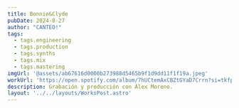 ```yaml
---
title: Bonnie&Clyde
pubDate: 2024-8-27
author: "CANTEO!"
tags:
  - tags.engineering
  - tags.production
  - tags.synths
  - tags.mix
  - tags.mastering
imgUrl: '@assets/ab67616d0000b273988d5465b9f1d9dd11f1f19a.jpeg'
workUrl: 'https://open.spotify.com/album/7hUCtemAxCBZtGYaD7Crrn?si=tkfpqR6nTVWe06iWbV64HA'
description: Grabación y producción con Álex Moreno.
layout: '../../layouts/WorksPost.astro'
---
```

